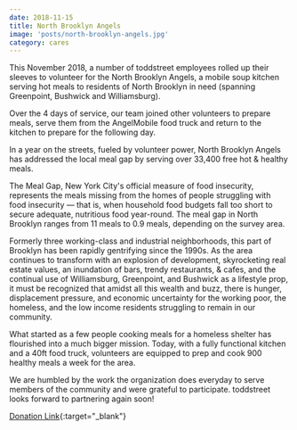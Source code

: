 ```yaml
---
date: 2018-11-15
title: North Brooklyn Angels
image: 'posts/north-brooklyn-angels.jpg'
category: cares
---
```


This November 2018, a number of toddstreet employees rolled up their sleeves to volunteer for the North Brooklyn Angels, a mobile soup kitchen serving hot meals to residents of North Brooklyn in need (spanning Greenpoint, Bushwick and Williamsburg).

Over the 4 days of service, our team joined other volunteers to prepare meals, serve them from the AngelMobile food truck and return to the kitchen to prepare for the following day.

In a year on the streets, fueled by volunteer power, North Brooklyn Angels has addressed the local meal gap by serving over 33,400 free hot & healthy meals.

The Meal Gap, New York City's official measure of food insecurity, represents the meals missing from the homes of people struggling with food insecurity — that is, when household food budgets fall too short to secure adequate, nutritious food year-round. The meal gap in North Brooklyn ranges from 11 meals to 0.9 meals, depending on the survey area.

Formerly three working-class and industrial neighborhoods, this part of Brooklyn has been rapidly gentrifying since the 1990s. As the area continues to transform with an explosion of development, skyrocketing real estate values, an inundation of bars, trendy restaurants, & cafes, and the continual use of Williamsburg, Greenpoint, and Bushwick as a lifestyle prop, it must be recognized that amidst all this wealth and buzz, there is hunger, displacement pressure, and economic uncertainty for the working poor, the homeless, and the low income residents struggling to remain in our community.

What started as a few people cooking meals for a homeless shelter has flourished into a much bigger mission. Today, with a fully functional kitchen and a 40ft food truck, volunteers are equipped to prep and cook 900 healthy meals a week for the area.

We are humbled by the work the organization does everyday to serve members of the community and were grateful to participate. toddstreet looks forward to partnering again soon!

[Donation Link](https://northbrooklynangels.nationbuilder.com/donate){:target="\_blank"}
